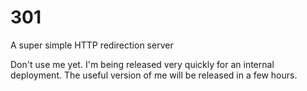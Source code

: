 # 301
A super simple HTTP redirection server

Don't use me yet. I'm being released very quickly for an internal deployment. The useful version of me will be released in a few hours.
